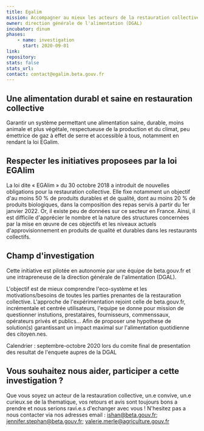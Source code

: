 ```yaml
---
title: Egalim
mission: Accompagner au mieux les acteurs de la restauration collective dans leur offre aux consommateurs pour alimentation durable et saine 
owner: direction générale de l'alimentation (DGAL)
incubator: dinum
phases:
    - name: investigation
      start: 2020-09-01
link:
repository: 
stats: false 
stats_url: 
contact: contact@egalim.beta.gouv.fr
---
```


## Une alimentation durabl et saine en restauration collective

Garantir un système permettant une alimentation saine, durable, moins animale et plus végétale, respectueuse de la production et du climat, 
peu émettrice de gaz à effet de serre et accessible à tous, notamment en rendant la loi EGalim.

## Respecter les initiatives proposees par la loi EGAlim

La loi dite « EGAlim » du 30 octobre 2018 a introduit de nouvelles obligations pour la restauration collective. 
Elle fixe notamment un objectif d'au moins 50 % de produits durables et de qualité, dont au moins 20 % de produits biologiques, 
dans la composition des repas servis à partir du 1er janvier 2022. Or, il existe peu de données sur ce secteur en France. 
Ainsi, il est difficile d'apprécier le nombre et la nature des structures concernées par la mise en œuvre de ces objectifs 
et les niveaux actuels d'approvisionnement en produits de qualité et durables dans les restaurants collectifs.


## Champ d'investigation

Cette initiative est pilotée en autonomie par une équipe de beta.gouv.fr et une intrapreneuse de la direction générale de l'alimentation (DGAL).

L'objectif est de mieux comprendre l'eco-système et les motivations/besoins de toutes les parties prenantes de la restauration collective. 
L'approche de l'expérimentation rejoint celle de beta.gouv.fr, incrémentale et centrée utilisateurs, l'equipe se donne pour mission de questionner instutions, prestataires, fournisseurs, commenssaux, opérateurs privés et publics... 
Afin de proposer une hypothese de solution(s) garantissant un impact maximal sur l'alimentation quotidienne des citoyen.nes. 

Calendrier : septembre-octobre 2020 lors du comite final de presentation des resultat de l'enquete aupres de la DGAL


## Vous souhaitez nous aider, participer a cette investigation ? 

Que vous soyez un acteur de la restauration collective, un.e convive, un.e curieux.se de la thematique, vos retours et avis sont toujours bons a prendre et nous serions ravi.e.s d'echanger avec vous !
N'hesitez pas a nous contacter via nos adresses email : ishan@beta.gouv.fr; jennifer.stephan@beta.gouv.fr; valerie.merle@agriculture.gouv.fr
